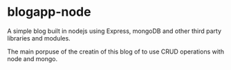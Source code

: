 # blogapp-node
A simple blog built in nodejs using Express, mongoDB and other third party libraries and modules.

The main porpuse of the creatin of this blog of to use CRUD operations with node and mongo.
